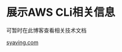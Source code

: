 
# 展示AWS CLi相关信息

可暂时在此博客查看相关技术文档

[syaving.com](https://www.cnblogs.com/syaving/p/8649729.html/)




